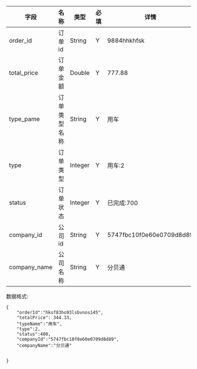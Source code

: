 
字段|名称|类型|必填|详情
----|----|---|---|---
order_id |订单id|String| Y |9884hhkhfsk
total_price |订单金额 | Double| Y |777.88
type_pame |订单类型名称 |String| Y |用车
type |订单类型| Integer | Y |用车:2
status |订单状态|Integer| Y |已完成:700
company_id |公司id|String| Y | 5747fbc10f0e60e0709d8d89
company_name | 公司名称|String|Y|分贝通


数据格式:


```
{
	"orderId":"hksf83ho93lsbvnos145",
	"totalPrice": 344.33,
	"typeName":"用车",
	"type":2,
	"status":400,
	"companyId":"5747fbc10f0e60e0709d8d89",
	"companyName":"分贝通"
	

}


```
